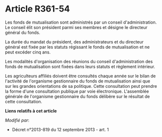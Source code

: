 # Article R361-54

Les fonds de mutualisation sont administrés par un conseil d'administration. Le conseil élit son président parmi ses membres
et désigne le directeur général du fonds. 

La durée du mandat du président, des administrateurs et du directeur général est fixée par les statuts régissant le fonds de
mutualisation et ne peut excéder cinq ans. 

Les modalités d'organisation des réunions du conseil d'administration des fonds de mutualisation sont fixées dans leurs
statuts et règlement intérieur. 

Les agriculteurs affiliés doivent être consultés chaque année sur le bilan de l'activité de l'organisme gestionnaire du fonds
de mutualisation ainsi que sur les grandes orientations de sa politique. Cette consultation peut prendre la forme d'une
consultation publique par voie électronique. L'assemblée générale de l'organisme gestionnaire du fonds délibère sur le
résultat de cette consultation.

**Liens relatifs à cet article**

_Modifié par_:

  - Décret n°2013-819 du 12 septembre 2013 - art. 1
